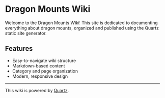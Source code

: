 # Dragon Mounts Wiki

Welcome to the Dragon Mounts Wiki! This site is dedicated to documenting everything about dragon mounts, organized and published using the Quartz static site generator.

## Features
- Easy-to-navigate wiki structure
- Markdown-based content
- Category and page organization
- Modern, responsive design

---
This wiki is powered by [Quartz](https://quartz.jzhao.xyz/).